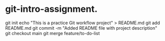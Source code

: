 # git-intro-assignment.
git init
echo "This is a practice Git workflow project" > README.md
git add README.md
git commit -m "Added README file with project description"
git checkout main
git merge feature/to-do-list
